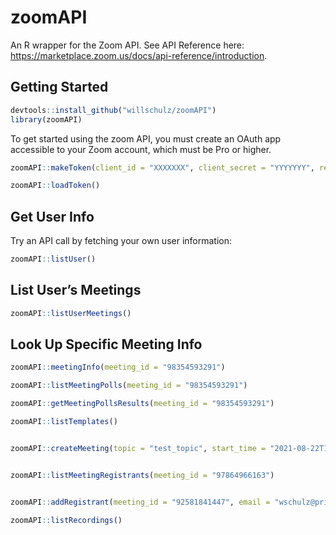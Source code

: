 
# zoomAPI

An R wrapper for the Zoom API. See API Reference here:
<https://marketplace.zoom.us/docs/api-reference/introduction>.

## Getting Started

``` r
devtools::install_github("willschulz/zoomAPI")
library(zoomAPI)
```

To get started using the zoom API, you must create an OAuth app
accessible to your Zoom account, which must be Pro or higher.

``` r
zoomAPI::makeToken(client_id = "XXXXXXX", client_secret = "YYYYYYY", redirect_uri = "https://www.ZZZZZZZ.com", app_name = "", save = TRUE)

zoomAPI::loadToken()
```

## Get User Info

Try an API call by fetching your own user information:

``` r
zoomAPI::listUser()
```

## List User’s Meetings

``` r
zoomAPI::listUserMeetings()
```

## Look Up Specific Meeting Info

``` r
zoomAPI::meetingInfo(meeting_id = "98354593291")
```

``` r
zoomAPI::listMeetingPolls(meeting_id = "98354593291")
```

``` r
zoomAPI::getMeetingPollsResults(meeting_id = "98354593291")
```

``` r
zoomAPI::listTemplates()
```

``` r

zoomAPI::createMeeting(topic = "test_topic", start_time = "2021-08-22T17:35:00", duration = 10)
```

``` r

zoomAPI::listMeetingRegistrants(meeting_id = "97864966163")
```

``` r

zoomAPI::addRegistrant(meeting_id = "92581841447", email = "wschulz@princeton.edu", first_name = "Will")
```

``` r
zoomAPI::listRecordings()
```
